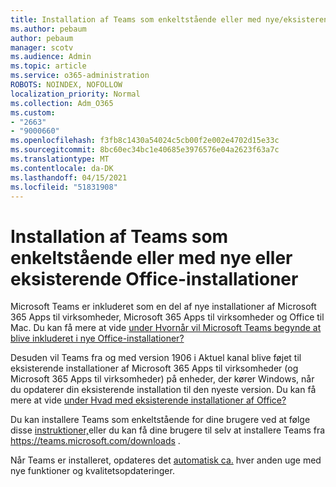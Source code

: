 ```yaml
---
title: Installation af Teams som enkeltstående eller med nye/eksisterende Office-installationer
ms.author: pebaum
author: pebaum
manager: scotv
ms.audience: Admin
ms.topic: article
ms.service: o365-administration
ROBOTS: NOINDEX, NOFOLLOW
localization_priority: Normal
ms.collection: Adm_O365
ms.custom:
- "2663"
- "9000660"
ms.openlocfilehash: f3fb8c1430a54024c5cb00f2e002e4702d15e33c
ms.sourcegitcommit: 8bc60ec34bc1e40685e3976576e04a2623f63a7c
ms.translationtype: MT
ms.contentlocale: da-DK
ms.lasthandoff: 04/15/2021
ms.locfileid: "51831908"
---
```

# <a name="installing-teams-as-standalone-or-with-new-or-existing-office-installations"></a>Installation af Teams som enkeltstående eller med nye eller eksisterende Office-installationer

Microsoft Teams er inkluderet som en del af nye installationer af Microsoft 365 Apps til virksomheder, Microsoft 365 Apps til virksomheder og Office til Mac.  Du kan få mere at vide [under Hvornår vil Microsoft Teams begynde at blive inkluderet i nye Office-installationer?](https://docs.microsoft.com/deployoffice/teams-install#when-will-microsoft-teams-start-being-included-with-new-installations-of-microsoft-365-apps)

Desuden vil Teams fra og med version 1906 i Aktuel kanal blive føjet til eksisterende installationer af Microsoft 365 Apps til virksomheder (og Microsoft 365 Apps til virksomheder) på enheder, der kører Windows, når du opdaterer din eksisterende installation til den nyeste version.  Du kan få mere at vide [under Hvad med eksisterende installationer af Office?](https://docs.microsoft.com/deployoffice/teams-install#what-about-existing-installations-of-microsoft-365-apps)

Du kan installere Teams som enkeltstående for dine brugere ved at følge disse [instruktioner,](https://docs.microsoft.com/MicrosoftTeams/msi-deployment)eller du kan få dine brugere til selv at installere Teams fra https://teams.microsoft.com/downloads .

Når Teams er installeret, opdateres det [automatisk ca.](https://docs.microsoft.com/deployoffice/teams-install#feature-and-quality-updates-for-microsoft-teams) hver anden uge med nye funktioner og kvalitetsopdateringer. 

